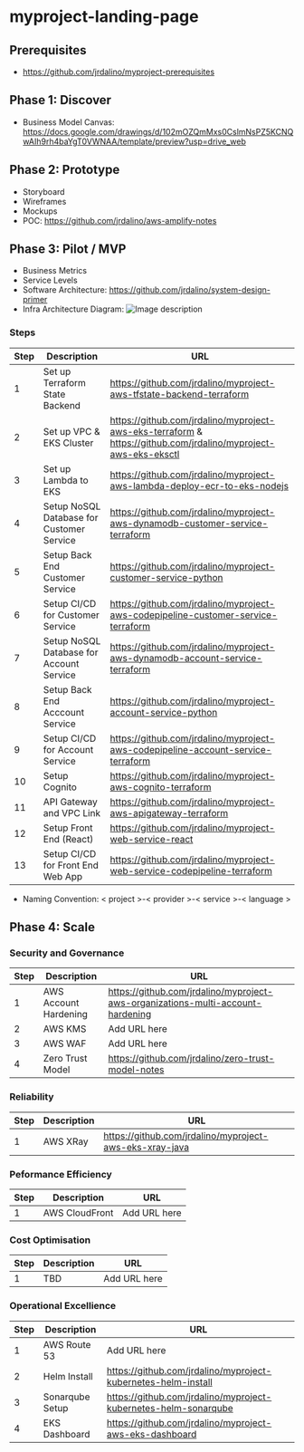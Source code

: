 # myproject-landing-page

## Prerequisites
- https://github.com/jrdalino/myproject-prerequisites

## Phase 1: Discover
- Business Model Canvas: https://docs.google.com/drawings/d/102mOZQmMxs0CslmNsPZ5KCNQwAIh9rh4baYgT0VWNAA/template/preview?usp=drive_web

## Phase 2: Prototype
- Storyboard
- Wireframes
- Mockups
- POC: https://github.com/jrdalino/aws-amplify-notes

## Phase 3: Pilot / MVP
- Business Metrics
- Service Levels
- Software Architecture: https://github.com/jrdalino/system-design-primer
- Infra Architecture Diagram:
![Image description](https://github.com/jrdalino/myproject-landing-page/blob/master/public-cloud-architecture-diagram-AWS.png)

### Steps
| Step | Description | URL |
| ---- | ----------- | --- |
| 1 | Set up Terraform State Backend             | https://github.com/jrdalino/myproject-aws-tfstate-backend-terraform |
| 2 | Set up VPC & EKS Cluster                   | https://github.com/jrdalino/myproject-aws-eks-terraform & https://github.com/jrdalino/myproject-aws-eks-eksctl |
| 3 | Set up Lambda to EKS                       | https://github.com/jrdalino/myproject-aws-lambda-deploy-ecr-to-eks-nodejs |
| 4 | Setup NoSQL Database for Customer Service  | https://github.com/jrdalino/myproject-aws-dynamodb-customer-service-terraform |
| 5 | Setup Back End Customer Service            | https://github.com/jrdalino/myproject-customer-service-python |
| 6 |Setup CI/CD for Customer Service            | https://github.com/jrdalino/myproject-aws-codepipeline-customer-service-terraform |
| 7 | Setup NoSQL Database for Account Service   | https://github.com/jrdalino/myproject-aws-dynamodb-account-service-terraform |
| 8 | Setup Back End Acccount Service            | https://github.com/jrdalino/myproject-account-service-python |
| 9 | Setup CI/CD for Account Service            | https://github.com/jrdalino/myproject-aws-codepipeline-account-service-terraform |
| 10 | Setup Cognito                             | https://github.com/jrdalino/myproject-aws-cognito-terraform |
| 11 | API Gateway and VPC Link                  | https://github.com/jrdalino/myproject-aws-apigateway-terraform |
| 12 | Setup Front End (React)                   | https://github.com/jrdalino/myproject-web-service-react |
| 13 | Setup CI/CD for Front End Web App         | https://github.com/jrdalino/myproject-web-service-codepipeline-terraform |

- Naming Convention: < project >-< provider >-< service >-< language >

## Phase 4: Scale
### Security and Governance
| Step | Description | URL |
| ---- | ----------- | --- |
| 1 | AWS Account Hardening                      | https://github.com/jrdalino/myproject-aws-organizations-multi-account-hardening | 
| 2 | AWS KMS                                    | Add URL here |
| 3 | AWS WAF                                    | Add URL here |
| 4 | Zero Trust Model                           | https://github.com/jrdalino/zero-trust-model-notes |

### Reliability
| Step | Description | URL |
| ---- | ----------- | --- |
| 1 | AWS XRay                                   | https://github.com/jrdalino/myproject-aws-eks-xray-java |

###  Peformance Efficiency
| Step | Description | URL |
| ---- | ----------- | --- |
| 1 | AWS CloudFront                             | Add URL here |

###  Cost Optimisation
| Step | Description | URL |
| ---- | ----------- | --- |
| 1 | TBD                                        | Add URL here |

###  Operational Excellience
| Step | Description | URL |
| ---- | ----------- | --- |
| 1 | AWS Route 53                               | Add URL here |
| 2 | Helm Install                               | https://github.com/jrdalino/myproject-kubernetes-helm-install |
| 3 | Sonarqube Setup                            | https://github.com/jrdalino/myproject-kubernetes-helm-sonarqube |
| 4 | EKS Dashboard                              | https://github.com/jrdalino/myproject-aws-eks-dashboard |

